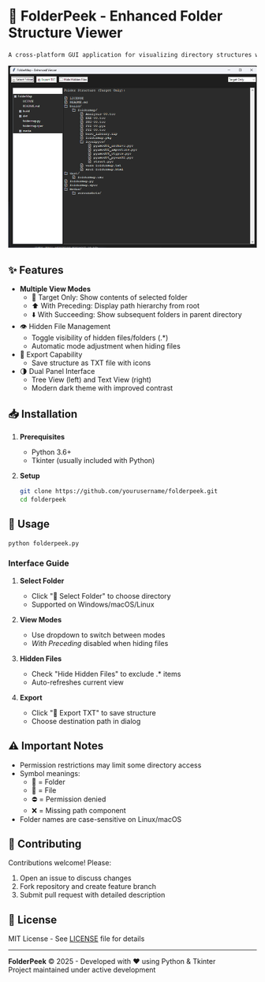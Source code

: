 # 📁 FolderPeek - Enhanced Folder Structure Viewer
```markdown
A cross-platform GUI application for visualizing directory structures with advanced viewing modes and hidden file management.
```
![FolderPeek Screenshot](media/screenshots/ui.png) 

## ✨ Features

- **Multiple View Modes**
  - 🎯 Target Only: Show contents of selected folder
  - ⬆️ With Preceding: Display path hierarchy from root
  - ⬇️ With Succeeding: Show subsequent folders in parent directory
- 👁️ Hidden File Management
  - Toggle visibility of hidden files/folders (.*)
  - Automatic mode adjustment when hiding files
- 💾 Export Capability
  - Save structure as TXT file with icons
- 🌗 Dual Panel Interface
  - Tree View (left) and Text View (right)
  - Modern dark theme with improved contrast

## 📥 Installation

1. **Prerequisites**
   - Python 3.6+
   - Tkinter (usually included with Python)

2. **Setup**
   ```bash
   git clone https://github.com/yourusername/folderpeek.git
   cd folderpeek
   ```

## 🚀 Usage

```bash
python folderpeek.py
```

### Interface Guide
1. **Select Folder**
   - Click "📂 Select Folder" to choose directory
   - Supported on Windows/macOS/Linux

2. **View Modes**
   - Use dropdown to switch between modes
   - *With Preceding* disabled when hiding files

3. **Hidden Files**
   - Check "Hide Hidden Files" to exclude .* items
   - Auto-refreshes current view

4. **Export**
   - Click "💾 Export TXT" to save structure
   - Choose destination path in dialog

## ⚠️ Important Notes

- Permission restrictions may limit some directory access
- Symbol meanings:
  - 📁 = Folder
  - 📄 = File
  - ⛔ = Permission denied
  - ❌ = Missing path component
- Folder names are case-sensitive on Linux/macOS

## 🤝 Contributing

Contributions welcome! Please:
1. Open an issue to discuss changes
2. Fork repository and create feature branch
3. Submit pull request with detailed description

## 📜 License

MIT License - See [LICENSE](LICENSE) file for details

---

**FolderPeek** © 2025 - Developed with ❤️ using Python & Tkinter  
Project maintained under active development


